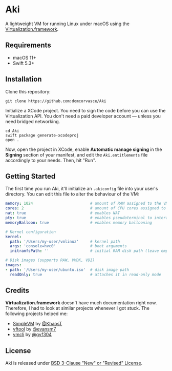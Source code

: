 # Aki

A lightweight VM for running Linux under macOS using the
[Virtualization.framework](https://developer.apple.com/documentation/virtualization).

## Requirements

- macOS 11+
- Swift 5.3+

## Installation

Clone this repository:

```shell
git clone https://github.com:domcorvasce/Aki
```

Initialize a XCode project. You need to sign the code before you can use the Virtualization API. You don't need a paid developer account &mdash; unless you need bridged networking.

```shell
cd Aki
swift package generate-xcodeproj
open .
```

Now, open the project in XCode, enable **Automatic manage signing** in the **Signing** section of your manifest, and edit the `Aki.entitlements` file accordingly to your needs. Then, hit "Run".

## Getting Started

The first time you run Aki, it'll initialize an `.akiconfig` file into your user's directory. You can edit this file to alter the behaviour of the VM:

```yaml
memory: 1024                         # amount of RAM assigned to the VM (in megabytes)
cores: 2                             # amount of CPU cores assigned to the VM
nat: true                            # enables NAT
pty: true                            # enables pseudoterminal to interact with the VM
memoryBalloon: true                  # enables memory ballooning

# Kernel configuration
kernel:
  path: '/Users/my-user/vmlinuz'     # kernel path
  args: 'console=hvc0'               # boot arguments
  initramfsPath: ''                  # initial RAM disk path (leave empty to skip)

# Disk images (supports RAW, VMDK, VDI)
images:
- path: '/Users/my-user/ubuntu.iso'  # disk image path
  readOnly: true                     # attaches it in read-only mode
```

## Credits

**Virtualization.framework** doesn't have much documentation right now. Therefore, I had
to look at similar projects whenever I got stuck. The following projects helped me:

- [SimpleVM](https://github.com/KhaosT/SimpleVM) by [@KhaosT](https://github.com/KhaosT)
- [vftool](https://github.com/evansm7/vftool) by [@evansm7](https://github.com/evansm7)
- [vmcli](https://github.com/gyf304/vmcli) by [@gyf304](https://github.com/gyf304)

## License

Aki is released under [BSD 3-Clause "New" or "Revised" License](./LICENSE).
